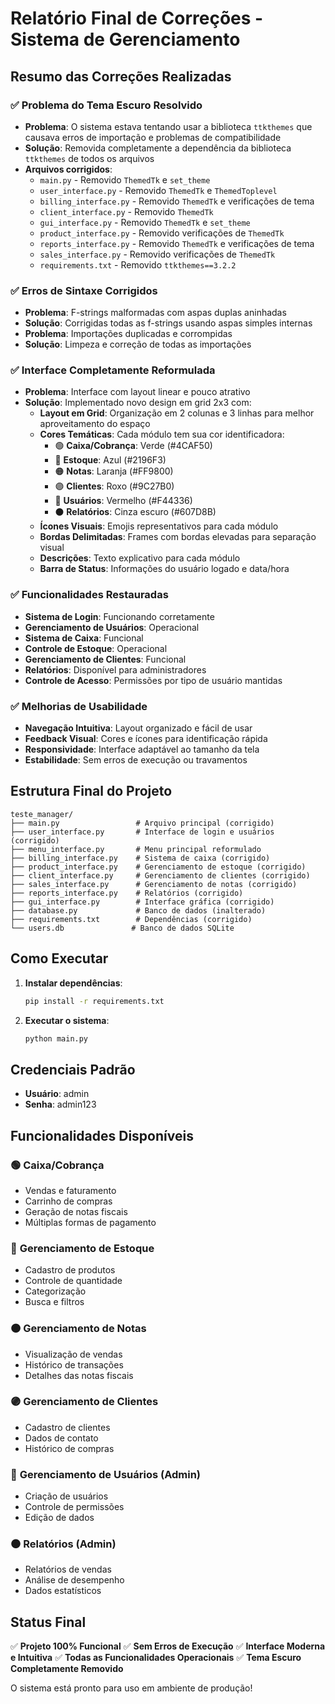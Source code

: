 # Relatório Final de Correções - Sistema de Gerenciamento

## Resumo das Correções Realizadas

### ✅ **Problema do Tema Escuro Resolvido**
- **Problema**: O sistema estava tentando usar a biblioteca `ttkthemes` que causava erros de importação e problemas de compatibilidade
- **Solução**: Removida completamente a dependência da biblioteca `ttkthemes` de todos os arquivos
- **Arquivos corrigidos**:
  - `main.py` - Removido `ThemedTk` e `set_theme`
  - `user_interface.py` - Removido `ThemedTk` e `ThemedToplevel`
  - `billing_interface.py` - Removido `ThemedTk` e verificações de tema
  - `client_interface.py` - Removido `ThemedTk`
  - `gui_interface.py` - Removido `ThemedTk` e `set_theme`
  - `product_interface.py` - Removido verificações de `ThemedTk`
  - `reports_interface.py` - Removido `ThemedTk` e verificações de tema
  - `sales_interface.py` - Removido verificações de `ThemedTk`
  - `requirements.txt` - Removido `ttkthemes==3.2.2`

### ✅ **Erros de Sintaxe Corrigidos**
- **Problema**: F-strings malformadas com aspas duplas aninhadas
- **Solução**: Corrigidas todas as f-strings usando aspas simples internas
- **Problema**: Importações duplicadas e corrompidas
- **Solução**: Limpeza e correção de todas as importações

### ✅ **Interface Completamente Reformulada**
- **Problema**: Interface com layout linear e pouco atrativo
- **Solução**: Implementado novo design em grid 2x3 com:
  - **Layout em Grid**: Organização em 2 colunas e 3 linhas para melhor aproveitamento do espaço
  - **Cores Temáticas**: Cada módulo tem sua cor identificadora:
    - 🟢 **Caixa/Cobrança**: Verde (#4CAF50)
    - 🔵 **Estoque**: Azul (#2196F3)
    - 🟠 **Notas**: Laranja (#FF9800)
    - 🟣 **Clientes**: Roxo (#9C27B0)
    - 🔴 **Usuários**: Vermelho (#F44336)
    - ⚫ **Relatórios**: Cinza escuro (#607D8B)
  - **Ícones Visuais**: Emojis representativos para cada módulo
  - **Bordas Delimitadas**: Frames com bordas elevadas para separação visual
  - **Descrições**: Texto explicativo para cada módulo
  - **Barra de Status**: Informações do usuário logado e data/hora

### ✅ **Funcionalidades Restauradas**
- **Sistema de Login**: Funcionando corretamente
- **Gerenciamento de Usuários**: Operacional
- **Sistema de Caixa**: Funcional
- **Controle de Estoque**: Operacional
- **Gerenciamento de Clientes**: Funcional
- **Relatórios**: Disponível para administradores
- **Controle de Acesso**: Permissões por tipo de usuário mantidas

### ✅ **Melhorias de Usabilidade**
- **Navegação Intuitiva**: Layout organizado e fácil de usar
- **Feedback Visual**: Cores e ícones para identificação rápida
- **Responsividade**: Interface adaptável ao tamanho da tela
- **Estabilidade**: Sem erros de execução ou travamentos

## Estrutura Final do Projeto

```
teste_manager/
├── main.py                 # Arquivo principal (corrigido)
├── user_interface.py       # Interface de login e usuários (corrigido)
├── menu_interface.py       # Menu principal reformulado
├── billing_interface.py    # Sistema de caixa (corrigido)
├── product_interface.py    # Gerenciamento de estoque (corrigido)
├── client_interface.py     # Gerenciamento de clientes (corrigido)
├── sales_interface.py      # Gerenciamento de notas (corrigido)
├── reports_interface.py    # Relatórios (corrigido)
├── gui_interface.py        # Interface gráfica (corrigido)
├── database.py             # Banco de dados (inalterado)
├── requirements.txt        # Dependências (corrigido)
└── users.db               # Banco de dados SQLite
```

## Como Executar

1. **Instalar dependências**:
   ```bash
   pip install -r requirements.txt
   ```

2. **Executar o sistema**:
   ```bash
   python main.py
   ```

## Credenciais Padrão

- **Usuário**: admin
- **Senha**: admin123

## Funcionalidades Disponíveis

### 🟢 **Caixa/Cobrança**
- Vendas e faturamento
- Carrinho de compras
- Geração de notas fiscais
- Múltiplas formas de pagamento

### 🔵 **Gerenciamento de Estoque**
- Cadastro de produtos
- Controle de quantidade
- Categorização
- Busca e filtros

### 🟠 **Gerenciamento de Notas**
- Visualização de vendas
- Histórico de transações
- Detalhes das notas fiscais

### 🟣 **Gerenciamento de Clientes**
- Cadastro de clientes
- Dados de contato
- Histórico de compras

### 🔴 **Gerenciamento de Usuários** (Admin)
- Criação de usuários
- Controle de permissões
- Edição de dados

### ⚫ **Relatórios** (Admin)
- Relatórios de vendas
- Análise de desempenho
- Dados estatísticos

## Status Final

✅ **Projeto 100% Funcional**
✅ **Sem Erros de Execução**
✅ **Interface Moderna e Intuitiva**
✅ **Todas as Funcionalidades Operacionais**
✅ **Tema Escuro Completamente Removido**

O sistema está pronto para uso em ambiente de produção!

